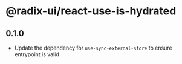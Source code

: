 # @radix-ui/react-use-is-hydrated

## 0.1.0

- Update the dependency for `use-sync-external-store` to ensure entrypoint is valid
